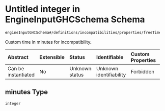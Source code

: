 # Untitled integer in EngineInputGHCSchema Schema

```txt
engineInputGHCSchema#/definitions/incompatibilities/properties/freeTimeBetweenEndWeekAndStartWeekDays/properties/minutes
```

Custom time in minutes for incompatibility.

| Abstract            | Extensible | Status         | Identifiable            | Custom Properties | Additional Properties | Access Restrictions | Defined In                                                        |
| :------------------ | :--------- | :------------- | :---------------------- | :---------------- | :-------------------- | :------------------ | :---------------------------------------------------------------- |
| Can be instantiated | No         | Unknown status | Unknown identifiability | Forbidden         | Allowed               | none                | [ghc.schema.json*](../out/ghc.schema.json "open original schema") |

## minutes Type

`integer`

